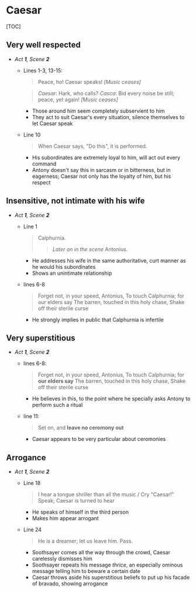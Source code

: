 <meta name="viewport" content="width=device-width, initial-scale=1"><style>body {width: 90%} .markdown-body blockquote {margin-bottom: 3px} .markdown-body li>p {margin-top: 3px; margin-bottom: 3px;}</style>

# Caesar

[TOC]

## Very well respected
- *Act __1__, Scene __2__*
	- Lines 1-3, 13-15:

		> Peace, ho! Caesar speaks!
		> _[Music ceases]_

		> _Caesar_: Hark, who calls?
		> _Casca_: Bid every noise be still; peace, yet again!
		> _[Music ceases]_

		- Those around him seem completely subservient to him
		- They act to suit Caesar's every situation, silence themselves to let Caesar speak

	- Line 10
		
		> When Caesar says, "Do this", it is performed.

		- His subordinates are extremely loyal to him, will act out every command
		- Antony doesn't say this in sarcasm or in bitterness, but in eagerness; Caesar not only has the loyalty of him, but his respect

## Insensitive, not intimate with his wife
- *Act __1__, Scene __2__*
	- Line 1

		> Calphurnia.
		>> _Later on in the scene_
		>> Antonius.

		- He addresses his wife in the same authoritative, curt manner as he would his subordinates
		- Shows an unintimate relationship

	- lines 6-8

		> Forget not, in your speed, Antonius,
		> To touch Calphurnia; for our elders say
		> The barren, touched in this holy chase,
		> Shake off their sterile curse

		- He strongly implies in public that Calphurnia is infertile

## Very superstitious
- *Act __1__, Scene __2__*
	- lines 6-8:

		> Forget not, in your speed, Antonius,
		> To touch Calphurnia; for **our elders say**
		> The barren, touched in this holy chase,
		> Shake off their sterile curse

		- He believes in this, to the point where he specially asks Antony to perform such a ritual

	- line 11:

		> Set on, and **leave no ceromony out**

		- Caesar appears to be very particular about ceromonies

## Arrogance
- *Act __1__, Scene __2__*
	- Line 18

		> I hear a tongue shriller than all the music / Cry "Caesar!"
		> Speak; Caesar is turned to hear

		- He speaks of himself in the third person
		- Makes him appear arrogant

	- Line 24

		> He is a dreamer; let us leave him. Pass.

		- Soothsayer comes all the way through the crowd, Caesar carelessly dismisses him
		- Soothsayer repeats his message *thrice*, an especially ominous message telling him to beware a certain date
		- Caesar throws aside his superstitious beliefs to put up his facade of bravado, showing arrogance